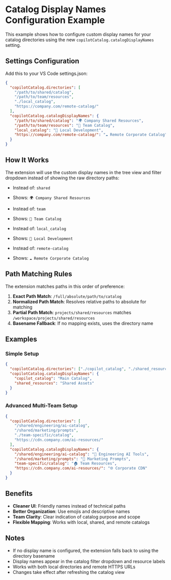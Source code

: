 <!-- Copyright (c) Microsoft Corporation.
 Licensed under the MIT License. -->
# Catalog Display Names Configuration Example

This example shows how to configure custom display names for your catalog directories using the new `copilotCatalog.catalogDisplayNames` setting.

## Settings Configuration

Add this to your VS Code settings.json:

```json
{
  "copilotCatalog.directories": [
    "/path/to/shared/catalog",
    "/path/to/team/resources", 
    "./local_catalog",
    "https://company.com/remote-catalog/"
  ],
  "copilotCatalog.catalogDisplayNames": {
    "/path/to/shared/catalog": "🌍 Company Shared Resources",
    "/path/to/team/resources": "👥 Team Catalog", 
    "local_catalog": "📁 Local Development",
    "https://company.com/remote-catalog/": "☁️ Remote Corporate Catalog"
  }
}
```

## How It Works

The extension will use the custom display names in the tree view and filter dropdown instead of showing the raw directory paths:

- Instead of: `shared`
- Shows: `🌍 Company Shared Resources`

- Instead of: `team` 
- Shows: `👥 Team Catalog`

- Instead of: `local_catalog`
- Shows: `📁 Local Development`

- Instead of: `remote-catalog`
- Shows: `☁️ Remote Corporate Catalog`

## Path Matching Rules

The extension matches paths in this order of preference:

1. **Exact Path Match**: `/full/absolute/path/to/catalog` 
2. **Normalized Path Match**: Resolves relative paths to absolute for matching
3. **Partial Path Match**: `projects/shared/resources` matches `/workspace/projects/shared/resources`
4. **Basename Fallback**: If no mapping exists, uses the directory name

## Examples

### Simple Setup
```json
{
  "copilotCatalog.directories": ["./copilot_catalog", "./shared_resources"],
  "copilotCatalog.catalogDisplayNames": {
    "copilot_catalog": "Main Catalog",
    "shared_resources": "Shared Assets"
  }
}
```

### Advanced Multi-Team Setup
```json
{
  "copilotCatalog.directories": [
    "/shared/engineering/ai-catalog",
    "/shared/marketing/prompts", 
    "./team-specific/catalog",
    "https://cdn.company.com/ai-resources/"
  ],
  "copilotCatalog.catalogDisplayNames": {
    "/shared/engineering/ai-catalog": "🔧 Engineering AI Tools",
    "/shared/marketing/prompts": "📢 Marketing Prompts",
    "team-specific/catalog": "🏠 Team Resources",
    "https://cdn.company.com/ai-resources/": "🌐 Corporate CDN"
  }
}
```

## Benefits

- **Cleaner UI**: Friendly names instead of technical paths
- **Better Organization**: Use emojis and descriptive names
- **Team Clarity**: Clear indication of catalog purpose and scope
- **Flexible Mapping**: Works with local, shared, and remote catalogs

## Notes

- If no display name is configured, the extension falls back to using the directory basename
- Display names appear in the catalog filter dropdown and resource labels
- Works with both local directories and remote HTTPS URLs
- Changes take effect after refreshing the catalog view
